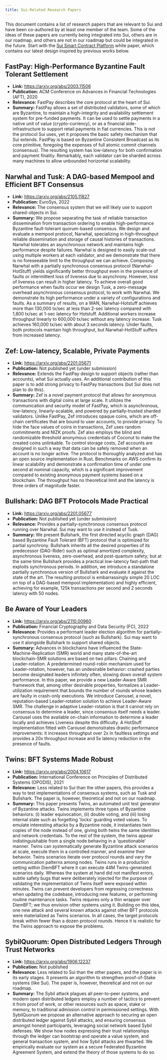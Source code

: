 ```yaml
---
title: Sui-Related Research Papers
---
```


This document contains a list of research papers that are relevant to Sui and have been co-authored by at least one member of the team.
Some of the ideas of these papers are currently being integrated into Sui, others are in our roadmap, and others are not in our roadmap
but could be integrated in the future. Start with the [Sui Smart Contract Platform](https://github.com/MystenLabs/sui/blob/main/doc/paper/sui.pdf) white paper, which contains
our latest design inspired by previous works below.

## FastPay: High-Performance Byzantine Fault Tolerant Settlement 

* **Link:** https://arxiv.org/abs/2003.11506
* **Publication:** ACM Conference on Advances in Financial Technologies (AFT), 2020
* **Relevance:** FastPay describes the core protocol at the heart of Sui.
* **Summary:** FastPay allows a set of distributed validators, some of which are Byzantine, to maintain a high-integrity and availability
  settlement system for pre-funded payments. It can be used to settle payments in a native unit of value (crypto-currency), or as a financial
  side-infrastructure to support retail payments in fiat currencies. This is not the protocol Sui uses, yet it proposes the basic safety mechanism
  that Sui extends. FastPay is based on Byzantine Consistent Broadcast as its core primitive, foregoing the expenses of full atomic commit channels
  (consensus). The resulting system has low-latency for both confirmation and payment finality. Remarkably, each validator can be sharded across many
  machines to allow unbounded horizontal scalability. 

## Narwhal and Tusk: A DAG-based Mempool and Efficient BFT Consensus

* **Link:** https://arxiv.org/abs/2105.11827
* **Publication:** EuroSys, 2022
* **Relevance:** The consensus system that we will likely use to support shared-objects in Sui.
* **Summary:** We propose separating the task of reliable transaction dissemination from transaction ordering to enable high-performance Byzantine
  fault-tolerant quorum-based consensus. We design and evaluate a mempool protocol, Narwhal, specializing in high-throughput reliable dissemination
  and storage of causal histories of transactions. Narwhal tolerates an asynchronous network and maintains high performance despite failures. Narwhal
  is designed to easily scale-out using multiple workers at each validator, and we demonstrate that there is no foreseeable limit to the throughput we
  can achieve. Composing Narwhal with a partially synchronous consensus protocol (Narwhal-HotStuff) yields significantly better throughput even in the
  presence of faults or intermittent loss of liveness due to asynchrony. However, loss of liveness can result in higher latency. To achieve overall
  good performance when faults occur we design Tusk, a zero-message overhead asynchronous consensus protocol, to work with Narwhal. We demonstrate its
  high performance under a variety of configurations and faults. As a summary of results, on a WAN, Narwhal-Hotstuff achieves more than 130,000 tx/sec at
  less than 2-sec latency compared with 1,800 tx/sec at 1-sec latency for Hotstuff. Additional workers increase throughput linearly to 600,000 tx/sec
  without any latency increase. Tusk achieves 160,000 tx/sec with about 3 seconds latency. Under faults, both protocols maintain high throughput, but
  Narwhal-HotStuff suffers from increased latency.

## Zef: Low-latency, Scalable, Private Payments 

* **Link:** https://arxiv.org/abs/2201.05671
* **Publication:** Not published yet (under submission)
* **Relevance:** Extends the FastPay design to support objects (rather than accounts), what Sui actually uses. An additional contribution of this paper is
  to add strong privacy to FastPay transactions (but Sui does not plan to do this).
* **Summary:** Zef is a novel payment protocol that allows for anonymous transactions with digital coins at large scale. It utilizes the communication and security model of FastPay, which is asynchronous, low-latency, linearly-scalable, and powered by partially-trusted sharded validators. Unlike FastPay, Zef introduces opaque coins, which are off-chain certificates that are bound to user accounts, to provide privacy. To hide the face values of coins in transactions, Zef uses random commitments and NIZK proofs. Zef also employs the blind and randomizable threshold anonymous credentials of Coconut to make the created coins unlinkable. To control storage costs, Zef accounts are designed in such a way that data can be safely removed when an account is no longer active. The protocol is thoroughly analyzed and has an open source implementation in Rust. Benchmarks on AWS confirm its linear scalability and demonstrate a confirmation time of under one second at nominal capacity, which is a significant improvement compared to existing anonymous payment systems based on a blockchain. The throughput has no theoretical limit and the latency is three orders of magnitude faster.

##  Bullshark: DAG BFT Protocols Made Practical 

* **Link:** https://arxiv.org/abs/2201.05677
* **Publication:** Not published yet (under submission)
* **Relevance:** Provides a partially-synchronous consensus protocol running over Narwhal. Sui may want to use it instead of Tusk.
* **Summary:** We present Bullshark, the first directed acyclic graph (DAG) based Byzantine Fault Tolerant (BFT) protocol that is optimized for partial synchrony.
  Bullshark inherits all the desired properties of its predecessor (DAG-Rider) such as optimal amortized complexity, asynchronous liveness, zero-overhead,
  and post-quantum safety; but at the same time Bullshark provides a practical low-latency fast-path that exploits synchronous periods. In addition, we introduce
  a standalone partially synchronous version of Bullshark and evaluate it against the state of the art. The resulting protocol is embarrassingly simple 20 LOC
  on top of a DAG-based mempool implementation) and highly efficient, achieving for example, 125k transactions per second and 2 seconds latency with 50 nodes.

## Be Aware of Your Leaders 

* **Link:** https://arxiv.org/abs/2110.00960
* **Publication:** Financial Cryptography and Data Security (FC), 2022
* **Relevance:** Provides a performant leader election algorithm for partially-synchronous consensus protocol (such as Bullshark). Sui may want to use it
  alongside Bullshark to support shared objects.
* **Summary:** Advances in blockchains have influenced the State-Machine-Replication (SMR) world and many state-of-the-art blockchain-SMR solutions are
  based on two pillars: Chaining and Leader-rotation. A predetermined round-robin mechanism used for Leader-rotation, however, has an undesirable behavior:
  crashed parties become designated leaders infinitely often, slowing down overall system performance. In this paper, we provide a new Leader-Aware SMR
  framework that, among other desirable properties, formalizes a Leader-utilization requirement that bounds the number of rounds whose leaders are faulty
  in crash-only executions. We introduce Carousel, a novel, reputation-based Leader-rotation solution to achieve Leader-Aware SMR. The challenge in adaptive
  Leader-rotation is that it cannot rely on consensus to determine a leader, since consensus itself needs a leader. Carousel uses the available on-chain
  information to determine a leader locally and achieves Liveness despite this difficulty. A HotStuff implementation fitted with Carousel demonstrates
  drastic performance improvements: it increases throughput over 2x in faultless settings and provides a 20x throughput increase and 5x latency reduction
  in the presence of faults.

## Twins: BFT Systems Made Robust

* **Link:** https://arxiv.org/abs/2004.10617
* **Publication:** International Conference on Principles of Distributed Systems (OPODIS), 2021
* **Relevance:** Less related to Sui than the other papers, this provides a way to test implementations of consensus systems, such as Tusk and Bullshark.
  The paper is, however, theoretical and not on our roadmap.
* **Summary:** This paper presents Twins, an automated unit test generator of Byzantine attacks. Twins implements three types of Byzantine behaviors: (i)
  leader equivocation, (ii) double voting, and (iii) losing internal state such as forgetting 'locks' guarding voted values. To emulate interesting attacks
  by a Byzantine node, it instantiates twin copies of the node instead of one, giving both twins the same identities and network credentials. To the rest of
  the system, the twins appear indistinguishable from a single node behaving in a 'questionable' manner. Twins can systematically generate Byzantine attack
  scenarios at scale, execute them in a controlled manner, and examine their behavior. Twins scenarios iterate over protocol rounds and vary the communication
  patterns among nodes. Twins runs in a production setting within DiemBFT where it can execute 44M Twins-generated scenarios daily. Whereas the system at hand
  did not manifest errors, subtle safety bugs that were deliberately injected for the purpose of validating the implementation of Twins itself were exposed
  within minutes. Twins can prevent developers from regressing correctness when updating the codebase, introducing new features, or performing routine
  maintenance tasks. Twins requires only a thin wrapper over DiemBFT; we thus envision other systems using it. Building on this idea, one new attack and
  several known attacks against other BFT protocols were materialized as Twins scenarios. In all cases, the target protocols break within fewer than a dozen
  protocol rounds. Hence it is realistic for the Twins approach to expose the problems.

## SybilQuorum: Open Distributed Ledgers Through Trust Networks 

* **Link:** https://arxiv.org/abs/1906.12237
* **Publication:** Not published
* **Relevance:** Less related to Sui than the other papers, and the paper is in its early stages. It presents an algorithm to strengthen proof-of-Stake systems (like Sui). The paper is, however, theoretical and not on our roadmap.
* **Summary:** The Sybil attack plagues all peer-to-peer systems, and modern open distributed ledgers employ a number of tactics to prevent it from proof
of work, or other resources such as space, stake or memory, to traditional admission control in permissioned settings. With SybilQuorum we propose an
alternative approach to securing an open distributed ledger against Sybil attacks, and ensuring consensus amongst honest participants, leveraging social
network based Sybil defenses. We show how nodes expressing their trust relationships through the ledger can bootstrap and operate a value system, and
general transaction system, and how Sybil attacks are thwarted. We empirically evaluate our system as a secure Federated Byzantine Agreement System, and
extend the theory of those systems to do so.
